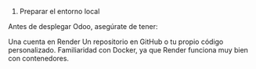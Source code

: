 1. Preparar el entorno local

Antes de desplegar Odoo, asegúrate de tener:

Una cuenta en Render
Un repositorio en GitHub o tu propio código personalizado.
Familiaridad con Docker, ya que Render funciona muy bien con contenedores.
